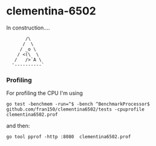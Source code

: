 # clementina-6502

In construction....

```
       /\      
      /  \     
     / _o \    
    / <(\  \   
   /   />`A \  
  '----------`
  ```

### Profiling

For profiling the CPU I'm using

```
go test -benchmem -run=^$ -bench ^BenchmarkProcessor$ github.com/fran150/clementina6502/tests -cpuprofile clementina6502.prof
```

and then:

```
go tool pprof -http :8080  clementina6502.prof
```